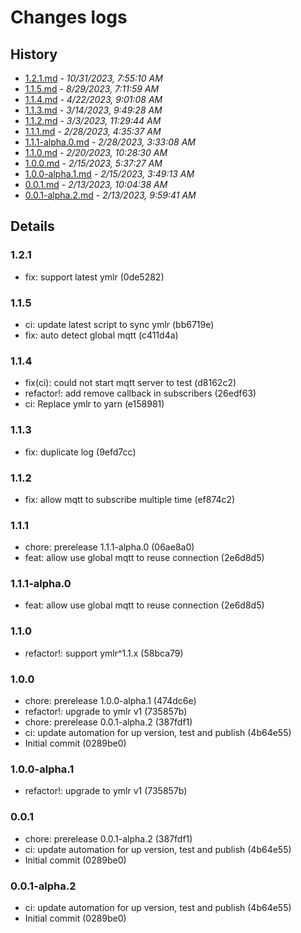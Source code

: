 # Changes logs

## History

- [1.2.1.md](#1698738910270)  -  _10/31/2023, 7:55:10 AM_
- [1.1.5.md](#1693293119125)  -  _8/29/2023, 7:11:59 AM_
- [1.1.4.md](#1682154068961)  -  _4/22/2023, 9:01:08 AM_
- [1.1.3.md](#1678787368069)  -  _3/14/2023, 9:49:28 AM_
- [1.1.2.md](#1677842984999)  -  _3/3/2023, 11:29:44 AM_
- [1.1.1.md](#1677558937477)  -  _2/28/2023, 4:35:37 AM_
- [1.1.1-alpha.0.md](#1677555188523)  -  _2/28/2023, 3:33:08 AM_
- [1.1.0.md](#1676888910775)  -  _2/20/2023, 10:28:30 AM_
- [1.0.0.md](#1676439447483)  -  _2/15/2023, 5:37:27 AM_
- [1.0.0-alpha.1.md](#1676432953313)  -  _2/15/2023, 3:49:13 AM_
- [0.0.1.md](#1676282678538)  -  _2/13/2023, 10:04:38 AM_
- [0.0.1-alpha.2.md](#1676282381797)  -  _2/13/2023, 9:59:41 AM_

## Details

<a id="1698738910270"></a>
### 1.2.1

* fix: support latest ymlr (0de5282)
  
<a id="1693293119125"></a>
### 1.1.5

* ci: update latest script to sync ymlr (bb6719e)
* fix: auto detect global mqtt (c411d4a)
  
<a id="1682154068961"></a>
### 1.1.4

* fix(ci): could not start mqtt server to test (d8162c2)
* refactor!: add remove callback in subscribers (26edf63)
* ci: Replace ymlr to yarn (e158981)
  
<a id="1678787368069"></a>
### 1.1.3

* fix: duplicate log (9efd7cc)
  
<a id="1677842984999"></a>
### 1.1.2

* fix: allow mqtt to subscribe multiple time (ef874c2)
  
<a id="1677558937477"></a>
### 1.1.1

* chore: prerelease 1.1.1-alpha.0 (06ae8a0)
* feat: allow use global mqtt to reuse connection (2e6d8d5)
  
<a id="1677555188523"></a>
### 1.1.1-alpha.0

* feat: allow use global mqtt to reuse connection (2e6d8d5)
  
<a id="1676888910775"></a>
### 1.1.0

* refactor!: support ymlr^1.1.x (58bca79)
  
<a id="1676439447483"></a>
### 1.0.0

* chore: prerelease 1.0.0-alpha.1 (474dc6e)
* refactor!: upgrade to ymlr v1 (735857b)
* chore: prerelease 0.0.1-alpha.2 (387fdf1)
* ci: update automation for up version, test and publish (4b64e55)
* Initial commit (0289be0)
  
<a id="1676432953313"></a>
### 1.0.0-alpha.1

* refactor!: upgrade to ymlr v1 (735857b)
  
<a id="1676282678538"></a>
### 0.0.1

* chore: prerelease 0.0.1-alpha.2 (387fdf1)
* ci: update automation for up version, test and publish (4b64e55)
* Initial commit (0289be0)
  
<a id="1676282381797"></a>
### 0.0.1-alpha.2

* ci: update automation for up version, test and publish (4b64e55)
* Initial commit (0289be0)

